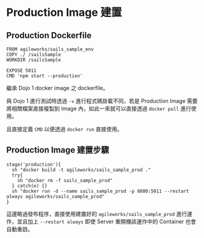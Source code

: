# Production Image 建置


## Production Dockerfile

```
FROM agileworks/sails_sample_env
COPY ./ /sailsSample
WORKDIR /sailsSample

EXPOSE 5011
CMD 'npm start --production'
```

繼承 Dojo 1 docker image 之 dockerfile。

與 Dojo 1 進行測試時透過 `-v` 進行程式碼掛載不同，若是 Production Image 需要將相關檔案直接複製到 Image 內，如此一來就可以直接透過 `docker pull` 進行使用。

且直接定義 `CMD` 以便透過 `docker run` 直接使用。

## Production Image 建置步驟

```
stage('production'){
  sh "docker build -t agileworks/sails_sample_prod ."
  try{
    sh "docker rm -f sails_sample_prod"
  } catch(e) {}
  sh "docker run -d --name sails_sample_prod -p 8800:5011 --restart always agileworks/sails_sample_prod"
}
```

這邊略過發布程序，直接使用建置好的 `agileworks/sails_sample_prod` 進行運作，並且加上 `--restart always` 即使 Server 重開機該運作中的 Container 也會自動重啟。
